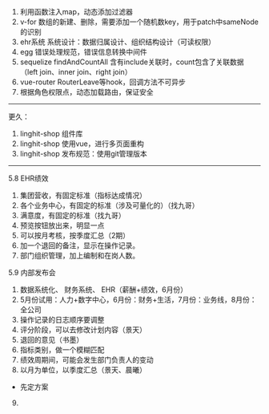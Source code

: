 1. 利用函数注入map，动态添加过滤器
2. v-for 数组的新建、删除，需要添加一个随机数key，用于patch中sameNode的识别
3. ehr系统 系统设计：数据归属设计、组织结构设计（可读权限）
4. egg 错误处理规范，错误信息转换中间件
5. sequelize findAndCountAll 含有include关联时，count包含了关联数据（left join、inner join、right join）
6. vue-router RouterLeave等hook，回调方法不可异步 
7. 根据角色权限点，动态加载路由，保证安全

--- 

更久：

1. linghit-shop 组件库
2. linghit-shop 使用vue，进行多页面重构
3. linghit-shop 发布规范：使用git管理版本

---
5.8 EHR绩效
1. 集团营收，有固定标准（指标达成情况）
2. 各个业务中心，有固定的标准（涉及可量化的）（找九哥）
3. 满意度，有固定的标准（找九哥）
4. 预览按钮放出来，明显一点
5. 可以按月考核，按季度汇总（2期）
6. 加一个退回的备注，显示在操作记录。
7. 部门组织管理，加上编制和在岗人数。

5.9 内部发布会
1. 数据系统化、 财务系统、 EHR（薪酬+绩效，6月份）
2. 5月份试用：人力+数字中心，6月份：财务+生活，7月份：业务线，8月份：全公司
3. 操作记录的日志顺序要调整
4. 评分阶段，可以去修改计划内容（景天）
5. 退回的意见（书墨）
6. 指标类别，做一个模糊匹配
7. 绩效周期间，可能会发生部门负责人的变动
8. 以月为单位，以季度汇总（景天、晨曦）
  - 先定方案
9. 